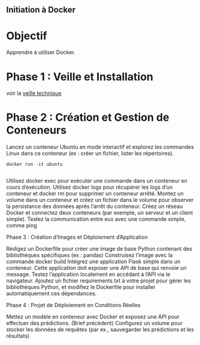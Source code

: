 ## Initiation à Docker

# Objectif
Apprendre à utiliser Docker.

# Phase 1 : Veille et Installation
voir la [veille technique](veille_docker.pdf)

# Phase 2 : Création et Gestion de Conteneurs

Lancez un conteneur Ubuntu en mode interactif et explorez les commandes Linux dans ce conteneur (ex : créer un fichier, lister les répertoires).
```
docker run -it ubuntu


```

Utilisez docker exec pour exécuter une commande dans un conteneur en cours d’exécution.
Utilisez docker logs pour récupérer les logs d’un conteneur et docker rm pour supprimer un conteneur arrêté.
Montez un volume dans un conteneur et créez un fichier dans le volume pour observer la persistance des données après l’arrêt du conteneur.
Créez un réseau Docker et connectez deux conteneurs (par exemple, un serveur et un client simple). Testez la communication entre eux avec une commande simple, comme ping
​

Phase 3 : Création d’Images et Déploiement d’Application

Rédigez un Dockerfile pour créer une image de base Python contenant des bibliothéques spécifiques (ex : pandas)
Construisez l’image avec la commande docker build
Intégrez une application Flask simple dans un conteneur. Cette application doit exposer une API de base qui renvoie un message.
Testez l’application localement en accédant à l’API via le navigateur.
Ajoutez un fichier requirements.txt à votre projet pour gérer les bibliothèques Python, et modifiez le Dockerfile pour installer automatiquement ces dépendances.
​

Phase 4 : Projet de Déploiement en Conditions Réelles

Mettez un modèle en conteneur avec Docker et exposez une API pour effectuer des prédictions. (Brief précédent)
Configurez un volume pour stocker les données de requêtes (par ex., sauvegarder les prédictions et les résultats)
